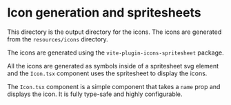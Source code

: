 # Icon generation and spritesheets

This directory is the output directory for the icons. The icons are generated from the `resources/icons` directory.

The icons are generated using the `vite-plugin-icons-spritesheet` package.

All the icons are generated as symbols inside of a spritesheet svg element and the `Icon.tsx`
component uses the spritesheet to display the icons.

The `Icon.tsx` component is a simple component that takes a `name` prop and displays the icon. It is fully
type-safe and highly configurable.